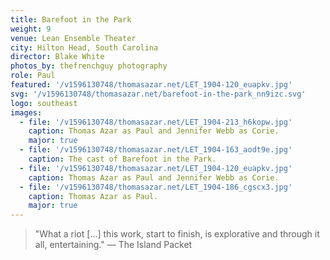 ```yaml
---
title: Barefoot in the Park
weight: 9
venue: Lean Ensemble Theater
city: Hilton Head, South Carolina
director: Blake White
photos_by: thefrenchguy photography
role: Paul
featured: '/v1596130748/thomasazar.net/LET_1904-120_euapkv.jpg'
svg: '/v1596130748/thomasazar.net/barefoot-in-the-park_nn9izc.svg'
logo: southeast
images:
  - file: '/v1596130748/thomasazar.net/LET_1904-213_h6kopw.jpg'
    caption: Thomas Azar as Paul and Jennifer Webb as Corie.
    major: true
  - file: '/v1596130748/thomasazar.net/LET_1904-163_aodt9e.jpg'
    caption: The cast of Barefoot in the Park.
  - file: '/v1596130748/thomasazar.net/LET_1904-120_euapkv.jpg'
    caption: Thomas Azar as Paul and Jennifer Webb as Corie.
  - file: '/v1596130748/thomasazar.net/LET_1904-186_cgscx3.jpg'
    caption: Thomas Azar as Paul.
    major: true
---
```


> "What a riot [...] this work, start to finish, is explorative and through it all, entertaining." &mdash; The Island Packet
